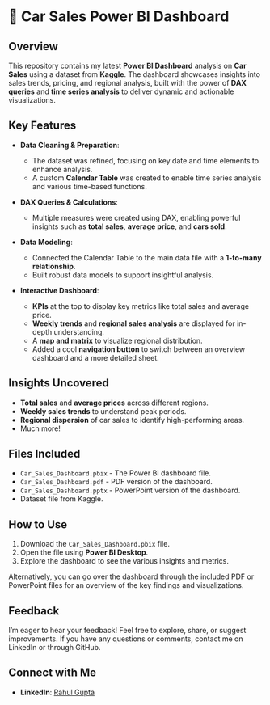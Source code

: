 # 🚗 Car Sales Power BI Dashboard

## Overview

This repository contains my latest **Power BI Dashboard** analysis on **Car Sales** using a dataset from **Kaggle**. The dashboard showcases insights into sales trends, pricing, and regional analysis, built with the power of **DAX queries** and **time series analysis** to deliver dynamic and actionable visualizations.

## Key Features

- **Data Cleaning & Preparation**: 
  - The dataset was refined, focusing on key date and time elements to enhance analysis.
  - A custom **Calendar Table** was created to enable time series analysis and various time-based functions.

- **DAX Queries & Calculations**:
  - Multiple measures were created using DAX, enabling powerful insights such as **total sales**, **average price**, and **cars sold**.

- **Data Modeling**:
  - Connected the Calendar Table to the main data file with a **1-to-many relationship**.
  - Built robust data models to support insightful analysis.

- **Interactive Dashboard**:
  - **KPIs** at the top to display key metrics like total sales and average price.
  - **Weekly trends** and **regional sales analysis** are displayed for in-depth understanding.
  - A **map and matrix** to visualize regional distribution.
  - Added a cool **navigation button** to switch between an overview dashboard and a more detailed sheet.

## Insights Uncovered

- **Total sales** and **average prices** across different regions.
- **Weekly sales trends** to understand peak periods.
- **Regional dispersion** of car sales to identify high-performing areas.
- Much more!

## Files Included

- `Car_Sales_Dashboard.pbix` - The Power BI dashboard file.
- `Car_Sales_Dashboard.pdf` - PDF version of the dashboard.
- `Car_Sales_Dashboard.pptx` - PowerPoint version of the dashboard.
- Dataset file from Kaggle.

## How to Use

1. Download the `Car_Sales_Dashboard.pbix` file.
2. Open the file using **Power BI Desktop**.
3. Explore the dashboard to see the various insights and metrics.

Alternatively, you can go over the dashboard through the included PDF or PowerPoint files for an overview of the key findings and visualizations.

## Feedback

I’m eager to hear your feedback! Feel free to explore, share, or suggest improvements. If you have any questions or comments, contact me on LinkedIn or through GitHub.

## Connect with Me

- **LinkedIn**: [Rahul Gupta](https://www.linkedin.com/in/rahul-gupta-a31749166/)
